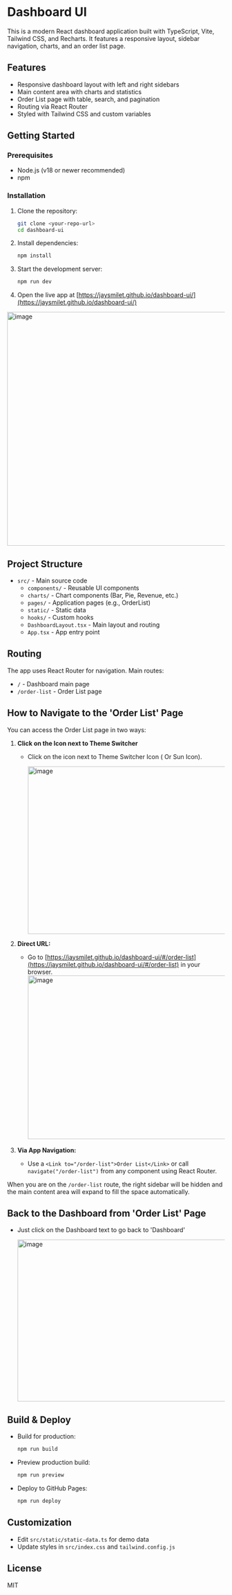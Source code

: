 # Dashboard UI

This is a modern React dashboard application built with TypeScript, Vite, Tailwind CSS, and Recharts. It features a responsive layout, sidebar navigation, charts, and an order list page.

## Features

- Responsive dashboard layout with left and right sidebars
- Main content area with charts and statistics
- Order List page with table, search, and pagination
- Routing via React Router
- Styled with Tailwind CSS and custom variables

## Getting Started

### Prerequisites

- Node.js (v18 or newer recommended)
- npm

### Installation

1. Clone the repository:
   ```sh
   git clone <your-repo-url>
   cd dashboard-ui
   ```
2. Install dependencies:
   ```sh
   npm install
   ```
3. Start the development server:
   ```sh
   npm run dev
   ```
4. Open the live app at [https://jaysmilet.github.io/dashboard-ui/](https://jaysmilet.github.io/dashboard-ui/)
<img width="817" height="540" alt="image" src="https://github.com/user-attachments/assets/6000dcea-7a28-4401-b1f5-323f4f940a40" />



## Project Structure

- `src/` - Main source code
  - `components/` - Reusable UI components
  - `charts/` - Chart components (Bar, Pie, Revenue, etc.)
  - `pages/` - Application pages (e.g., OrderList)
  - `static/` - Static data
  - `hooks/` - Custom hooks
  - `DashboardLayout.tsx` - Main layout and routing
  - `App.tsx` - App entry point

## Routing

The app uses React Router for navigation. Main routes:

- `/` - Dashboard main page
- `/order-list` - Order List page

## How to Navigate to the 'Order List' Page

You can access the Order List page in two ways:

1. **Click on the Icon next to Theme Switcher**

   - Click on the icon next to Theme Switcher Icon ( Or Sun Icon).
      
      <img width="499" height="387" alt="image" src="https://github.com/user-attachments/assets/6b606644-789d-459d-8beb-979c325f63f6" />


2. **Direct URL:**

   - Go to [https://jaysmilet.github.io/dashboard-ui/#/order-list](https://jaysmilet.github.io/dashboard-ui/#/order-list) in your browser.
     <img width="823" height="378" alt="image" src="https://github.com/user-attachments/assets/9ec77817-c8c5-46f6-9155-06056cca655b" />


3. **Via App Navigation:**
   - Use a `<Link to="/order-list">Order List</Link>` or call `navigate("/order-list")` from any component using React Router.

When you are on the `/order-list` route, the right sidebar will be hidden and the main content area will expand to fill the space automatically.

## Back to the Dashboard from 'Order List' Page
   - Just click on the Dashboard text to go back to 'Dashboard'

     <img width="495" height="374" alt="image" src="https://github.com/user-attachments/assets/08203f41-1876-4669-bc59-f58eb70b3a34" />


## Build & Deploy

- Build for production:
  ```sh
  npm run build
  ```
- Preview production build:
  ```sh
  npm run preview
  ```
- Deploy to GitHub Pages:
  ```sh
  npm run deploy
  ```

## Customization

- Edit `src/static/static-data.ts` for demo data
- Update styles in `src/index.css` and `tailwind.config.js`

## License

MIT
